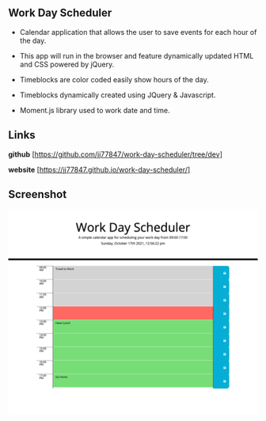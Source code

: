 ## Work Day Scheduler

- Calendar application that allows the user to save events for each hour of the day.

- This app will run in the browser and feature dynamically updated HTML and CSS powered by jQuery.

- Timeblocks are color coded easily show hours of the day.

- Timeblocks dynamically created using JQuery & Javascript.

- Moment.js library used to work date and time.

## Links

**github** [https://github.com/jj77847/work-day-scheduler/tree/dev]

**website** [https://jj77847.github.io/work-day-scheduler/]

## Screenshot

![website](assets/image/screenshot-with-info.png)
